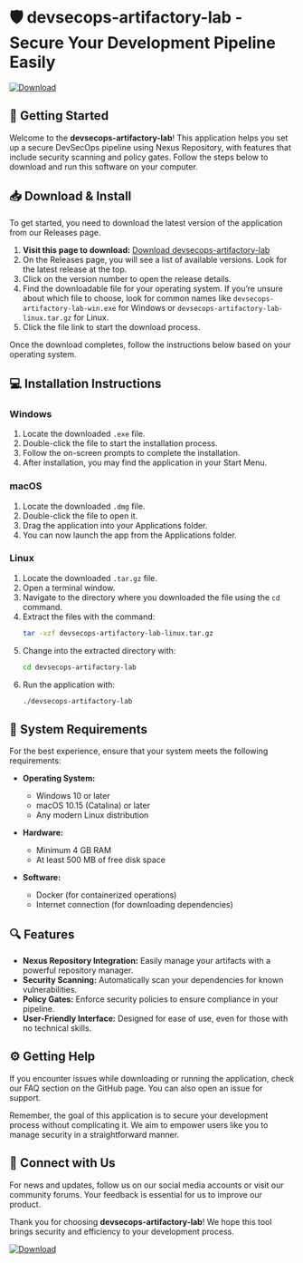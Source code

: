 # 🛡️ devsecops-artifactory-lab - Secure Your Development Pipeline Easily

[![Download](https://img.shields.io/badge/Download-Now-brightgreen)](https://github.com/beyondsocko/devsecops-artifactory-lab/releases)

## 🚀 Getting Started

Welcome to the **devsecops-artifactory-lab**! This application helps you set up a secure DevSecOps pipeline using Nexus Repository, with features that include security scanning and policy gates. Follow the steps below to download and run this software on your computer.

## 📥 Download & Install

To get started, you need to download the latest version of the application from our Releases page.

1. **Visit this page to download:** [Download devsecops-artifactory-lab](https://github.com/beyondsocko/devsecops-artifactory-lab/releases)
2. On the Releases page, you will see a list of available versions. Look for the latest release at the top.
3. Click on the version number to open the release details.
4. Find the downloadable file for your operating system. If you’re unsure about which file to choose, look for common names like `devsecops-artifactory-lab-win.exe` for Windows or `devsecops-artifactory-lab-linux.tar.gz` for Linux.
5. Click the file link to start the download process.

Once the download completes, follow the instructions below based on your operating system.

## 💻 Installation Instructions

### Windows

1. Locate the downloaded `.exe` file.
2. Double-click the file to start the installation process.
3. Follow the on-screen prompts to complete the installation.
4. After installation, you may find the application in your Start Menu.

### macOS

1. Locate the downloaded `.dmg` file.
2. Double-click the file to open it.
3. Drag the application into your Applications folder.
4. You can now launch the app from the Applications folder.

### Linux

1. Locate the downloaded `.tar.gz` file.
2. Open a terminal window.
3. Navigate to the directory where you downloaded the file using the `cd` command.
4. Extract the files with the command: 
   ```bash
   tar -xzf devsecops-artifactory-lab-linux.tar.gz
   ```
5. Change into the extracted directory with:
   ```bash
   cd devsecops-artifactory-lab
   ```
6. Run the application with:
   ```bash
   ./devsecops-artifactory-lab
   ```

## 🔧 System Requirements

For the best experience, ensure that your system meets the following requirements:

- **Operating System:**
  - Windows 10 or later
  - macOS 10.15 (Catalina) or later
  - Any modern Linux distribution

- **Hardware:**
  - Minimum 4 GB RAM
  - At least 500 MB of free disk space

- **Software:**
  - Docker (for containerized operations)
  - Internet connection (for downloading dependencies)

## 🔍 Features

- **Nexus Repository Integration:** Easily manage your artifacts with a powerful repository manager.
- **Security Scanning:** Automatically scan your dependencies for known vulnerabilities.
- **Policy Gates:** Enforce security policies to ensure compliance in your pipeline.
- **User-Friendly Interface:** Designed for ease of use, even for those with no technical skills.

## ⚙️ Getting Help

If you encounter issues while downloading or running the application, check our FAQ section on the GitHub page. You can also open an issue for support.

Remember, the goal of this application is to secure your development process without complicating it. We aim to empower users like you to manage security in a straightforward manner.

## 📢 Connect with Us

For news and updates, follow us on our social media accounts or visit our community forums. Your feedback is essential for us to improve our product.

Thank you for choosing **devsecops-artifactory-lab**! We hope this tool brings security and efficiency to your development process.

[![Download](https://img.shields.io/badge/Download-Now-brightgreen)](https://github.com/beyondsocko/devsecops-artifactory-lab/releases)